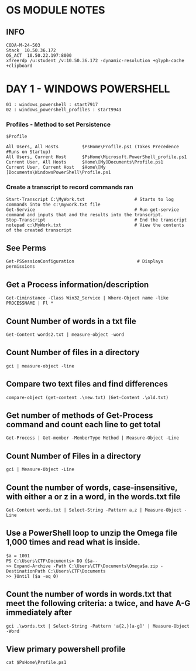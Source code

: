 # OS MODULE NOTES 
## INFO
```
CODA-M-24-503
Stack  10.50.36.172
OS_ACT  10.50.22.197:8000
xfreerdp /u:student /v:10.50.36.172 -dynamic-resolution +glyph-cache +clipboard
```
# DAY 1 - WINDOWS POWERSHELL 
```
01 : windows_powershell : start7917
02 : windows_powershell_profiles : start9943 
```
### Profiles - Method to set Persistence
```
$Profile

All Users, All Hosts         $PsHome\Profile.ps1 (Takes Precedence #Runs on Startup)
All Users, Current Host      $PsHome\Microsoft.PowerShell_profile.ps1
Current User, All Hosts      $Home\[My]Documents\Profile.ps1
Current User, Current Host   $Home\[My ]Documents\WindowsPowerShell\Profile.ps1
```


### Create a transcript to record commands ran
```
Start-Transcript C:\MyWork.txt                   # Starts to log commands into the c:\mywork.txt file
Get-Service                                      # Run get-service command and inputs that and the results into the transcript.
Stop-Transcript                                  # End the transcript
notepad c:\MyWork.txt                            # View the contents of the created transcript
```
## See Perms
```
Get-PSSessionConfiguration                        # Displays permissions
```

## Get a Process information/description 
```
Get-Ciminstance -Class Win32_Service | Where-Object name -like PROCESSNAME | Fl *
```

## Count Number of words in a txt file
```
Get-Content words2.txt | measure-object -word
```
## Count Number of files in a directory 
```
gci | measure-object -line
```
## Compare two text files and find differences
```
compare-object (get-content .\new.txt) (Get-Content .\old.txt)
```
## Get number of methods of Get-Process command and count each line to get total
```
Get-Process | Get-member -MemberType Method | Measure-Object -Line
```
## Count Number of Files in a directory
```
gci | Measure-Object -Line
```
## Count the number of words, case-insensitive, with either a or z in a word, in the words.txt file
```
Get-Content words.txt | Select-String -Pattern a,z | Measure-Object -Line
```
## Use a PowerShell loop to unzip the Omega file 1,000 times and read what is inside.
```
$a = 1001
PS C:\Users\CTF\Documents> DO {$a-- 
>> Expand-Archive -Path C:\Users\CTF\Documents\Omega$a.zip -DestinationPath C:\Users\CTF\Documents
>> }Until ($a -eq 0)
```
## Count the number of words in words.txt that meet the following criteria: a twice, and have A-G immediately after
```
gci .\words.txt | Select-String -Pattern 'a{2,}[a-g]' | Measure-Object -Word
```
## View primary powershell profile
```
cat $PsHome\Profile.ps1 

```
